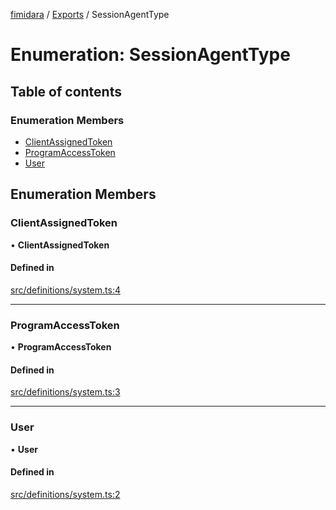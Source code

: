[fimidara](../README.md) / [Exports](../modules.md) / SessionAgentType

# Enumeration: SessionAgentType

## Table of contents

### Enumeration Members

- [ClientAssignedToken](SessionAgentType.md#clientassignedtoken)
- [ProgramAccessToken](SessionAgentType.md#programaccesstoken)
- [User](SessionAgentType.md#user)

## Enumeration Members

### ClientAssignedToken

• **ClientAssignedToken**

#### Defined in

[src/definitions/system.ts:4](https://github.com/softkave/files-js/blob/353a07f/src/definitions/system.ts#L4)

___

### ProgramAccessToken

• **ProgramAccessToken**

#### Defined in

[src/definitions/system.ts:3](https://github.com/softkave/files-js/blob/353a07f/src/definitions/system.ts#L3)

___

### User

• **User**

#### Defined in

[src/definitions/system.ts:2](https://github.com/softkave/files-js/blob/353a07f/src/definitions/system.ts#L2)
